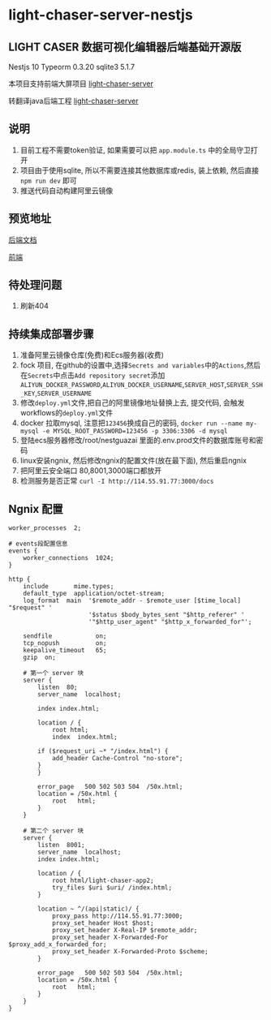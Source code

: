 # light-chaser-server-nestjs

## LIGHT CASER 数据可视化编辑器后端基础开源版

Nestjs 10
Typeorm 0.3.20
sqlite3 5.1.7

本项目支持前端大屏项目 [light-chaser-server](https://github.com/xiaopujun/light-chaser)

转翻译java后端工程 [light-chaser-server](https://github.com/xiaopujun/light-chaser-server)

## 说明

1. 目前工程不需要token验证, 如果需要可以把 `app.module.ts` 中的全局守卫打开
2. 项目由于使用sqlite, 所以不需要连接其他数据库或redis, 装上依赖, 然后直接 `npm run dev` 即可
3. 推送代码自动构建阿里云镜像

## 预览地址

[后端文档](http://114.55.91.77:3000/docs)

[前端](http://114.55.91.77:8001)

## 待处理问题
1. 刷新404

## 持续集成部署步骤
1. 准备阿里云镜像仓库(免费)和Ecs服务器(收费)
2. fock 项目, 在github的设置中,选择`Secrets and variables`中的`Actions`,然后在`Secrets`中点击`Add repository secret`添加`ALIYUN_DOCKER_PASSWORD`,`ALIYUN_DOCKER_USERNAME`,`SERVER_HOST`,`SERVER_SSH_KEY`,`SERVER_USERNAME`
3. 修改`deploy.yml`文件,把自己的阿里镜像地址替换上去,  提交代码, 会触发workflows的`deploy.yml`文件
4. docker 拉取mysql, 注意把`123456`换成自己的密码,  `docker run --name my-mysql -e MYSQL_ROOT_PASSWORD=123456 -p 3306:3306 -d mysql`
5. 登陆ecs服务器修改/root/nestguazai 里面的.env.prod文件的数据库账号和密码
6. linux安装ngnix, 然后修改ngnix的配置文件(放在最下面), 然后重启ngnix
7. 把阿里云安全端口 80,8001,3000端口都放开
8. 检测服务是否正常 `curl -I http://114.55.91.77:3000/docs`


## Ngnix 配置
```
worker_processes  2;

# events段配置信息
events {
    worker_connections  1024;
}

http {
    include       mime.types;
    default_type  application/octet-stream;
    log_format  main  '$remote_addr - $remote_user [$time_local] "$request" '
                      '$status $body_bytes_sent "$http_referer" '
                      '"$http_user_agent" "$http_x_forwarded_for"';

    sendfile            on;
    tcp_nopush          on;
    keepalive_timeout   65;
    gzip  on;

    # 第一个 server 块
    server {
        listen  80;
        server_name  localhost;

        index index.html;

        location / {
            root html;
            index  index.html;

        if ($request_uri ~* "/index.html") {
            add_header Cache-Control "no-store";
        }
        }

        error_page   500 502 503 504  /50x.html;
        location = /50x.html {
            root   html;
        }
    }

    # 第二个 server 块
    server {
        listen  8001;
        server_name  localhost;
        index index.html;

        location / {
            root html/light-chaser-app2;
            try_files $uri $uri/ /index.html;
        }

        location ~ ^/(api|static)/ {
            proxy_pass http://114.55.91.77:3000;
            proxy_set_header Host $host;
            proxy_set_header X-Real-IP $remote_addr;
            proxy_set_header X-Forwarded-For $proxy_add_x_forwarded_for;
            proxy_set_header X-Forwarded-Proto $scheme;
        }

        error_page   500 502 503 504  /50x.html;
        location = /50x.html {
            root   html;
        }
    }
}
```
